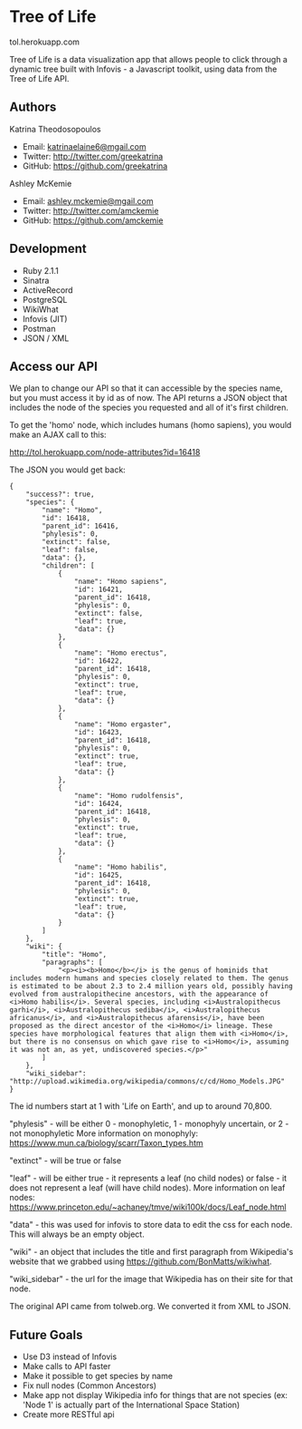 Tree of Life
==========

tol.herokuapp.com

Tree of Life is a data visualization app that allows people to click through a dynamic tree built with Infovis - a Javascript toolkit, using data from the Tree of Life API.

## Authors

Katrina Theodosopoulos
+ Email: katrinaelaine6@mgail.com
+ Twitter: http://twitter.com/greekatrina
+ GitHub: https://github.com/greekatrina

Ashley McKemie
+ Email: ashley.mckemie@mgail.com
+ Twitter: http://twitter.com/amckemie
+ GitHub: https://github.com/amckemie

## Development

+ Ruby 2.1.1
+ Sinatra
+ ActiveRecord
+ PostgreSQL
+ WikiWhat
+ Infovis (JIT)
+ Postman
+ JSON / XML

## Access our API

We plan to change our API so that it can accessible by the species name, but you must access it by id as of now.
The API returns a JSON object that includes the node of the species you requested and all of it's first children.

To get the 'homo' node, which includes humans (homo sapiens), you would make an AJAX call to this:

http://tol.herokuapp.com/node-attributes?id=16418

The JSON you would get back:

```
{
    "success?": true,
    "species": {
        "name": "Homo",
        "id": 16418,
        "parent_id": 16416,
        "phylesis": 0,
        "extinct": false,
        "leaf": false,
        "data": {},
        "children": [
            {
                "name": "Homo sapiens",
                "id": 16421,
                "parent_id": 16418,
                "phylesis": 0,
                "extinct": false,
                "leaf": true,
                "data": {}
            },
            {
                "name": "Homo erectus",
                "id": 16422,
                "parent_id": 16418,
                "phylesis": 0,
                "extinct": true,
                "leaf": true,
                "data": {}
            },
            {
                "name": "Homo ergaster",
                "id": 16423,
                "parent_id": 16418,
                "phylesis": 0,
                "extinct": true,
                "leaf": true,
                "data": {}
            },
            {
                "name": "Homo rudolfensis",
                "id": 16424,
                "parent_id": 16418,
                "phylesis": 0,
                "extinct": true,
                "leaf": true,
                "data": {}
            },
            {
                "name": "Homo habilis",
                "id": 16425,
                "parent_id": 16418,
                "phylesis": 0,
                "extinct": true,
                "leaf": true,
                "data": {}
            }
        ]
    },
    "wiki": {
        "title": "Homo",
        "paragraphs": [
            "<p><i><b>Homo</b></i> is the genus of hominids that includes modern humans and species closely related to them. The genus is estimated to be about 2.3 to 2.4 million years old, possibly having evolved from australopithecine ancestors, with the appearance of <i>Homo habilis</i>. Several species, including <i>Australopithecus garhi</i>, <i>Australopithecus sediba</i>, <i>Australopithecus africanus</i>, and <i>Australopithecus afarensis</i>, have been proposed as the direct ancestor of the <i>Homo</i> lineage. These species have morphological features that align them with <i>Homo</i>, but there is no consensus on which gave rise to <i>Homo</i>, assuming it was not an, as yet, undiscovered species.</p>"
        ]
    },
    "wiki_sidebar": "http://upload.wikimedia.org/wikipedia/commons/c/cd/Homo_Models.JPG"
}
```

The id numbers start at 1 with 'Life on Earth', and up to around 70,800.

"phylesis" - will be either 0 - monophyletic, 1 - monophyly uncertain, or 2 - not monophyletic
More information on monophyly: https://www.mun.ca/biology/scarr/Taxon_types.htm

"extinct" - will be true or false

"leaf" - will be either true - it represents a leaf (no child nodes) or false - it does not represent a leaf (will have child nodes).
More information on leaf nodes: https://www.princeton.edu/~achaney/tmve/wiki100k/docs/Leaf_node.html

"data" - this was used for infovis to store data to edit the css for each node. This will always be an empty object.

"wiki" - an object that includes the title and first paragraph from Wikipedia's website that we grabbed using https://github.com/BonMatts/wikiwhat.

"wiki_sidebar" - the url for the image that Wikipedia has on their site for that node.

The original API came from tolweb.org. We converted it from XML to JSON.

## Future Goals

+ Use D3 instead of Infovis
+ Make calls to API faster
+ Make it possible to get species by name
+ Fix null nodes (Common Ancestors)
+ Make app not display Wikipedia info for things that are not species (ex: 'Node 1' is actually part of the International Space Station)
+ Create more RESTful api
